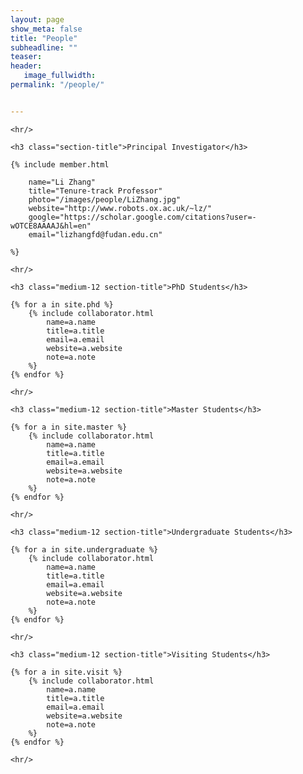 ```yaml
---
layout: page
show_meta: false
title: "People"
subheadline: ""
teaser: 
header:
   image_fullwidth: 
permalink: "/people/"


---
```


<div class="row"> 

	<hr/>

	<h3 class="section-title">Principal Investigator</h3>

    {% include member.html 
   
   		name="Li Zhang" 
   		title="Tenure-track Professor" 
   		photo="/images/people/LiZhang.jpg" 
   		website="http://www.robots.ox.ac.uk/~lz/" 
   		google="https://scholar.google.com/citations?user=-wOTCE8AAAAJ&hl=en" 
   		email="lizhangfd@fudan.edu.cn"
   
   	%}
	
	<hr/>

	<h3 class="medium-12 section-title">PhD Students</h3>

	{% for a in site.phd %}
		{% include collaborator.html 
            name=a.name 
            title=a.title 
            email=a.email 
            website=a.website 
            note=a.note 
        %}
	{% endfor %}

	<hr/>

	<h3 class="medium-12 section-title">Master Students</h3>

	{% for a in site.master %}
		{% include collaborator.html 
            name=a.name 
            title=a.title 
            email=a.email 
            website=a.website 
            note=a.note 
		%}
	{% endfor %}

	<hr/>

	<h3 class="medium-12 section-title">Undergraduate Students</h3>

	{% for a in site.undergraduate %}
		{% include collaborator.html 
            name=a.name 
            title=a.title 
            email=a.email 
            website=a.website 
            note=a.note 
		%}
	{% endfor %}

	<hr/>

	<h3 class="medium-12 section-title">Visiting Students</h3>

	{% for a in site.visit %}
		{% include collaborator.html 
            name=a.name 
            title=a.title 
            email=a.email 
            website=a.website 
            note=a.note 
		%}
	{% endfor %}

	<hr/>

</div>





